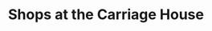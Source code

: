 ---
title: "Shops at the Carriage House"
url: /dayton/shops-at-the-carriage-house/
shop: Andenken
---